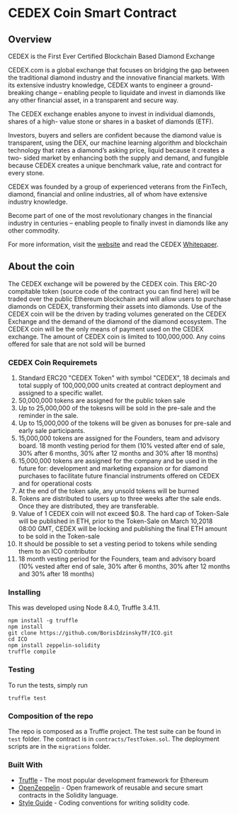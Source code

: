 # CEDEX Coin Smart Contract
## Overview
CEDEX is the First Ever Certified Blockchain Based Diamond Exchange

CEDEX.com is a global exchange that focuses on bridging the gap between the traditional diamond industry and the innovative financial markets. With its extensive industry knowledge, CEDEX wants to engineer a ground-breaking change – enabling people to liquidate and invest in diamonds like any other financial asset, in a transparent and secure way.

The CEDEX exchange enables anyone to invest in individual diamonds, shares of a high- value stone or shares in a basket of diamonds (ETF).

Investors, buyers and sellers are confident because the diamond value is transparent, using the DEX, our machine learning algorithm and blockchain technology that rates a diamond’s asking price, liquid because it creates a two- sided market by enhancing both the supply and demand, and fungible because CEDEX creates a unique benchmark value, rate and contract for every stone.

CEDEX was founded by a group of experienced veterans from the FinTech, diamond, financial and online industries, all of whom have extensive industry knowledge.

Become part of one of the most revolutionary changes in the financial industry in centuries – enabling people to finally invest in diamonds like any other commodity.

For more information, visit the [website](https://www.cedex.com) and read the CEDEX [Whitepaper](https://cedex.com/img/Whitepaper.pdf).

## About the coin
The CEDEX exchange will be powered by the CEDEX coin. This ERC-20 compitable token (source code of the contract you can find here) will be traded over the public Ethereum blockchain and will allow users to purchase diamonds on CEDEX, transforming their assets into diamonds. 
Use of the CEDEX coin will be the driven by trading volumes generated on the CEDEX Exchange and the demand of the diamond of the diamond ecosystem.
The CEDEX coin will be the only means of payment used on the CEDEX exchange. The amount of CEDEX coin is limited to 100,000,000. Any coins offered for sale that are not sold will be burned

### CEDEX Coin Requiremets
1. Standard ERC20 "CEDEX Token" with symbol "CEDEX", 18 decimals and total supply of 100,000,000 units created at contract deployment and assigned to a specific wallet.
2. 50,000,000 tokens are assigned for the public token sale
3. Up to 25,000,000 of the tokesns will be sold in the pre-sale and the reminder in the sale.
4. Up to 15,000,000 of the tokens will be given as bonuses for pre-sale and early sale participants.  
5. 15,000,000 tokens are assigned for the Founders, team and advisory board. 18 month vesting period for them (10% vested after end of sale, 30% after 6 months, 30% after 12 months and 30% after 18 months)
6. 15,000,000 tokens are assigned for the company and be used in the future for: development and marketing expansion or for diamond purchases to facilitate future financial instruments offered on CEDEX and for operational costs
7. At the end of the token sale, any unsold tokens will be burned 
8. Tokens are distributed to users up to three weeks after the sale ends. Once they are distributed, they are transferable. 
9. Value of 1 CEDEX coin will not exceed $0.8. The hard cap of Token-Sale will be published in ETH, prior to the Token-Sale on March 10,2018 08:00 GMT, CEDEX will be locking and publishing the final ETH amount to be sold in the Token-sale
10. It should be possible to set a vesting period to tokens while sending them to an ICO contributor 
11. 18 month vesting period for the Founders, team and advisory board (10% vested after end of sale, 30% after 6 months, 30% after 12 months and 30% after 18 months)

### Installing
This was developed using Node 8.4.0, Truffle 3.4.11.

```
npm install -g truffle
npm install
git clone https://github.com/BorisIdzinskyTF/ICO.git
cd ICO
npm install zeppelin-solidity
truffle compile
```

### Testing
To run the tests, simply run

```
truffle test
```

### Composition of the repo
The repo is composed as a Truffle project. The test suite can be found in `test` folder. The contract is in `contracts/TestToken.sol`. The deployment scripts are in the `migrations` folder.

### Built With

* [Truffle](http://truffleframework.com/) - The most popular development framework for Ethereum
* [OpenZeppelin](https://openzeppelin.org/) -  Open framework of reusable and secure smart contracts in the Solidity language.
* [Style Guide](http://solidity.readthedocs.io/en/develop/style-guide.html) - Coding conventions for writing solidity code.

